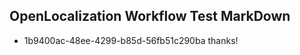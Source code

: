 ## OpenLocalization Workflow Test MarkDown
* 1b9400ac-48ee-4299-b85d-56fb51c290ba thanks!

<!--HONumber=Jul16_HO4-->


